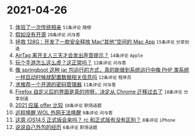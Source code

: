 # 2021-04-26

1. [体验了一次传统相亲](https://www.v2ex.com/t/773239) `51条评论` `随想`
1. [假如没有开源](https://www.v2ex.com/t/773246) `28条评论` `问与答`
1. [拯救 128G：开发了一款安全释放 Mac“其他”空间的 Mac App](https://www.v2ex.com/t/773263) `15条评论` `分享创造`
1. [AirTag 离开主人三天才会发出声音提示？](https://www.v2ex.com/t/773245) `14条评论` `Apple`
1. [玩个手游怎么这么虚？这正常吗？](https://www.v2ex.com/t/773271) `12条评论` `问与答`
1. [像 springboot 这种 jar 包运行的方式，真的能做到系统运行中像 PHP 类系统一样启动时候就配置数据相关信息吗](https://www.v2ex.com/t/773264) `12条评论` `程序员`
1. [求推荐一个开源的密码管理器](https://www.v2ex.com/t/773255) `11条评论` `问与答`
1. [Firefox 自定义后的界面是真的帅呀，决定从 Chrome 迁移过去了](https://www.v2ex.com/t/773265) `10条评论` `分享创造`
1. [2021 应届 offer 比较](https://www.v2ex.com/t/773256) `10条评论` `职场话题`
1. [远程唤醒 WOL 外网无法唤醒](https://www.v2ex.com/t/773258) `9条评论` `问与答`
1. [这周 iOS14.5 正式版会来吗？ rc 和正式版有没有区别？](https://www.v2ex.com/t/773252) `8条评论` `iPhone`
1. [说说自己外包的经历](https://www.v2ex.com/t/773261) `6条评论` `职场话题`
